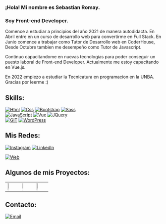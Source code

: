 ### ¡Hola! Mi nombre es Sebastian Romay.
### Soy Front-end Developer.

Comence a estudiar a principios del año 2021 de manera autodidacta. En Abril entre en un curso de desarrollo web para convertirme en Full Stack. 
En Junio comence a trabajar como Tutor de Desarrollo web en CoderHouse, Desde Octubre tambien me desempeño como Tutor de Javascript.

Continuo capacitandome en nuevas tecnologias para poder conseguir un puesto laboral de Front-end Developer.
Actualmente me estoy capacitando en Vue.js. 

En 2022 empiezo a estudiar la Tecnicatura en programacion en la UNBA.
Gracias por leerme :)

## Skills:

[![Html](https://img.shields.io/badge/html-FA7343?style=for-the-badge&logo=HTML5&logoColor=white&labelColor=101010)]()
[![Css](https://img.shields.io/badge/CSS-1572B6?style=for-the-badge&logo=CSS3&logoColor=white&labelColor=101010)]()
[![Bootstrap](https://img.shields.io/badge/Bootstrap-7952B3?style=for-the-badge&logo=Bootstrap&logoColor=white&labelColor=101010)]()
[![Sass](https://img.shields.io/badge/Sass-CC6699?style=for-the-badge&logo=Sass&logoColor=white&labelColor=101010)]()
</br>
[![JavaScript](https://img.shields.io/badge/JavaScript-F7DF1E?style=for-the-badge&logo=javascript&logoColor=white&labelColor=101010)]()
[![Vue](https://img.shields.io/badge/Vue.js-4FC08D?style=for-the-badge&logo=Vue.js&logoColor=white&labelColor=101010)]()
[![JQuery](https://img.shields.io/badge/JQuery-0769AD?style=for-the-badge&logo=JQuery&logoColor=white&labelColor=101010)]()
</br>
[![GIT](https://img.shields.io/badge/Git-F05032?style=for-the-badge&logo=Git&logoColor=white&labelColor=101010)]()
[![WordPress](https://img.shields.io/badge/WordPress-21759B?style=for-the-badge&logo=WordPress&logoColor=white&labelColor=101010)]() 

## Mis Redes:

[![Instagram](https://img.shields.io/badge/Instagram-@sebastian_agustin-E4405F?style=for-the-badge&logo=instagram&logoColor=white&labelColor=101010)](https://instagram.com/sebastian_agustin)
[![LinkedIn](https://img.shields.io/badge/LinkedIn-Sebastian_Romay-0077B5?style=for-the-badge&logo=linkedin&logoColor=white&labelColor=101010)](https://www.linkedin.com/in/sebastianromay)

[![Web](https://img.shields.io/badge/Mi_Sitio_Web-14a1f0?style=for-the-badge&logo=&logoColor=white&labelColor=101010)](https://rombay.000webhostapp.com/romayweb/)

## Algunos de mis Proyectos:

<table style="width:100%;">
  <tr>
    <td>
	<a href="https://rombay.000webhostapp.com/romayweb/"><img src="https://i.ibb.co/s35X21X/1.jpg" alt="1" style='width: 33%'></a>
	</td>
    <td>
	<a href="https://proyecto-integrador-js.vercel.app/"><img src="https://i.ibb.co/0DHDFvJ/2.png" alt="2" style='width: 33%'></a> 
	</td>
    <td>
	<a href="https://proyecto-integrador-nucba.vercel.app/"><img src="https://i.ibb.co/rsZFNTs/3.png" alt="3" style='width: 33%'></a>
	</td>
  </tr>
  <tr>
  
  </tr>
</table>
</table>

## Contacto:

[![Email](https://img.shields.io/badge/sebastian.romay1997@gmail.com-mi_email_personal_-D14836?style=for-the-badge&logo=gmail&logoColor=white&labelColor=101010)](mailto:sebastian.romay1997@gmail.com)
